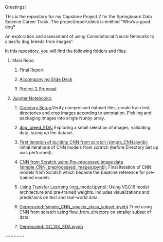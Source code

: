Greetings!

This is the repository for my Capstone Project 2 for the Springboard Data Science Career Track.  The project/report/deck is entitled "Who’s a good dog? 

An exploration and assessment of using Convolutional Neural Networks to classify dog breeds from images".

In this repository, you will find the following folders and files:


1. Main Repo

    1. [Final Report](https://github.com/thegarrickchu/Springboard-Dog_Breed_Classifier/blob/master/Springboard%20Capstone%20Project%202%20-%20Final%20Report.pdf) 
    
    2. [Accompanying Slide Deck](https://github.com/thegarrickchu/Springboard-Dog_Breed_Classifier/blob/master/Capstone_2_Final_Deck.pdf)
 
    1. [Project 2 Proposal](https://github.com/thegarrickchu/Springboard-Dog_Breed_Classifier/blob/master/GC_Capstone2_Project_Proposal.pdf)
  

   
  
3. [Jupyter Notebooks:](https://github.com/thegarrickchu/Springboard-Dog_Breed_Classifier/tree/master/notebooks)
 
    1. [Directory Setup:](https://github.com/thegarrickchu/Springboard-Dog_Breed_Classifier/blob/master/notebooks/Directory_setup.ipynb)Verify compressed dataset files, create train test directories and crop images according to annotation. Pickling and packaging images into single Nunpy array.  
  
    2. [dog_breed_EDA:](https://github.com/thegarrickchu/Springboard-Dog_Breed_Classifier/blob/master/notebooks/dog_breed_EDA.ipynb) Exploring a small selection of images, validating data, sizing up the dataset.
  
    3. [First iteration of building CNN from scratch (simple_CNN.ipynb):](https://github.com/thegarrickchu/Springboard-Dog_Breed_Classifier/blob/master/notebooks/simple_CNN.ipynb) Initial iterations of CNN models from scratch (before Directory Set up was performed).
  
    4. [CNN from Scratch using Pre-processed image data (simple_CNN_preprocessed_images.ipynb):](https://github.com/thegarrickchu/Springboard-Dog_Breed_Classifier/blob/master/notebooks/simple_CNN_preprocessed_images.ipynb) Final iteration of CNN models from Scratch which became the baseline reference for pre-trained models. 
    
    5. [Using Transfer Learning (vgg_model.ipynb):](https://github.com/thegarrickchu/Springboard-Dog_Breed_Classifier/blob/master/notebooks/vgg_model.ipynb) Using VGG16 model architecture and pre-trained weights.  Includes visualizations and predictions on test and real-world data. 
  
    5. [Deprecated:(simple_CNN_smaller_class_subset.ipynb)](https://github.com/thegarrickchu/Springboard-Dog_Breed_Classifier/blob/master/notebooks/simple_CNN_smaller_class_subset.ipynb) Tried using CNN from scratch using flow_from_directory on smaller subset of data.

    6. [Deprecated: GC_VIX_EDA.ipynb](https://github.com/thegarrickchu/Springboard-Dog_Breed_Classifier/blob/master/notebooks/simple_CNN_v2.ipynbb)
  
=======


